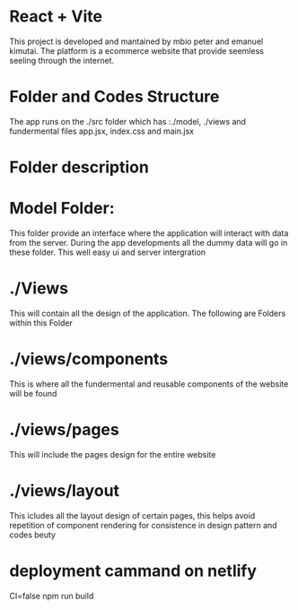 # React + Vite

This project is developed and mantained by mbio peter and emanuel kimutai. The platform is a ecommerce website that provide seemless seeling through the internet.

# Folder and Codes Structure

The app runs on the ./src folder which has :./model, ./views and fundermental files app.jsx, index.css and main.jsx

# Folder description

# Model Folder:

This folder provide an interface where the application will interact with data from the server. During the app developments all the dummy data will go in these folder. This well easy ui and server intergration

# ./Views

This will contain all the design of the application. The following are Folders within this Folder

# ./views/components

This is where all the fundermental and reusable components of the website will be found

# ./views/pages

This will include the pages design for the entire website

# ./views/layout

This icludes all the layout design of certain pages, this helps avoid repetition of component rendering for consistence in design pattern and codes beuty

# deployment cammand on netlify

CI=false npm run build